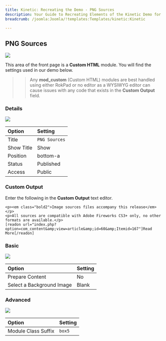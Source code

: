 ```yaml
---
title: Kinetic: Recreating the Demo - PNG Sources
description: Your Guide to Recreating Elements of the Kinetic Demo for Joomla
breadcrumb: /joomla:Joomla/!templates:Templates/kinetic:Kinetic

---
```


PNG Sources
-----

![][demo]

This area of the front page is a **Custom HTML** module. You will find the settings used in our demo below.

>> Any **mod_custom** (Custom HTML) modules are best handled using either RokPad or no editor as a WYSIWYG editor can cause issues with any code that exists in the **Custom Output** field.

### Details

![][demo2]

| Option     | Setting          |
| :--------- | :--------------- |
| Title      | `PNG Sources`    |
| Show Title | Show             |
| Position   | bottom-a         |
| Status     | Published        |
| Access     | Public           |

### Custom Output

Enter the following in the **Custom Output** text editor.

~~~
<p><em class="bold2">Image sources files accompany this release</em></p>
<p>All sources are compatible with Adobe Fireworks CS3+ only, no other formats are available.</p>
[readon url="index.php?option=com_content&amp;view=article&amp;id=60&amp;Itemid=167"]Read More[/readon]
~~~

### Basic

![][demo3]

| Option                    | Setting     |
| :----------               | :---------- |
| Prepare Content           | No          |
| Select a Background Image | Blank       |

### Advanced

![][demo4]

| Option              | Setting     |
| :----------         | :---------- |
| Module Class Suffix | `box5`      |

[demo]: assets/demo_6.jpeg
[demo2]: assets/demo_6a.jpeg
[demo3]: assets/demo_6b.jpeg
[demo4]: assets/demo_6c.jpeg
